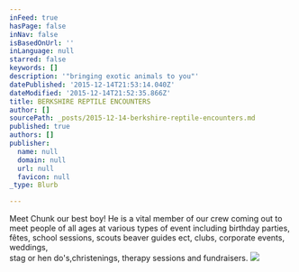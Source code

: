 ```yaml
---
inFeed: true
hasPage: false
inNav: false
isBasedOnUrl: ''
inLanguage: null
starred: false
keywords: []
description: '"bringing exotic animals to you"'
datePublished: '2015-12-14T21:53:14.040Z'
dateModified: '2015-12-14T21:52:35.866Z'
title: BERKSHIRE REPTILE ENCOUNTERS
author: []
sourcePath: _posts/2015-12-14-berkshire-reptile-encounters.md
published: true
authors: []
publisher:
  name: null
  domain: null
  url: null
  favicon: null
_type: Blurb

---
```

Meet Chunk our best boy! He is a vital member of our crew coming out to meet people of all ages at various types of event including birthday parties, fêtes, school sessions, scouts beaver guides ect, clubs, corporate events, weddings,   
stag or hen do's,christenings, therapy sessions and fundraisers. ![](https://s3-us-west-2.amazonaws.com/the-grid-img/p/1f8fc06dbde3aa1f3082b5ef8d7b12dba168f8a4.jpg)
